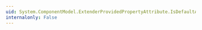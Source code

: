 ```yaml
---
uid: System.ComponentModel.ExtenderProvidedPropertyAttribute.IsDefaultAttribute
internalonly: False
---
```

